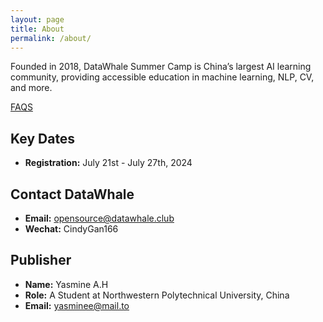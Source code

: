 ```yaml
---
layout: page
title: About
permalink: /about/
---
```

Founded in 2018, DataWhale Summer Camp is China’s largest AI learning community, providing accessible education in machine learning, NLP, CV, and more.
  
[FAQS](https://jesse1337dev.github.io/FAQs/)

## Key Dates

- **Registration:** July 21st - July 27th, 2024



## Contact DataWhale

- **Email:** [opensource@datawhale.club](mailto:opensource@datawhale.club)
- **Wechat:** CindyGan166






## Publisher

- **Name:** Yasmine A.H
- **Role:** A Student at Northwestern Polytechnical University, China
- **Email:** [yasminee@mail.to](mailto:jessahcollabs1@gmail.com)
